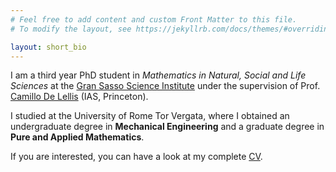 ```yaml
---
# Feel free to add content and custom Front Matter to this file.
# To modify the layout, see https://jekyllrb.com/docs/themes/#overriding-theme-defaults

layout: short_bio
---
```

I am a third year PhD student in *Mathematics in Natural, Social and Life Sciences* at the [Gran Sasso Science Institute](https://www.gssi.it) under the supervision of Prof. [Camillo De Lellis](https://www.math.ias.edu/delellis/) (IAS, Princeton).

I studied at the University of Rome Tor Vergata, where I obtained an undergraduate degree in **Mechanical Engineering** and a graduate degree in **Pure and Applied Mathematics**.

If you are interested, you can have a look at my complete [CV](/assets/cv.pdf).